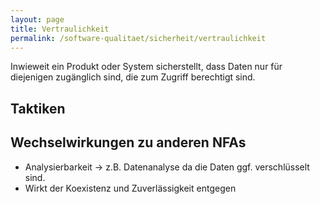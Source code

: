 ```yaml
---
layout: page
title: Vertraulichkeit
permalink: /software-qualitaet/sicherheit/vertraulichkeit
---
```


Inwieweit ein Produkt oder System sicherstellt, dass Daten nur für diejenigen zugänglich sind, die zum Zugriff berechtigt sind.

## Taktiken

## Wechselwirkungen zu anderen NFAs

* Analysierbarkeit -> z.B. Datenanalyse da die Daten ggf. verschlüsselt sind.
* Wirkt der Koexistenz und Zuverlässigkeit entgegen